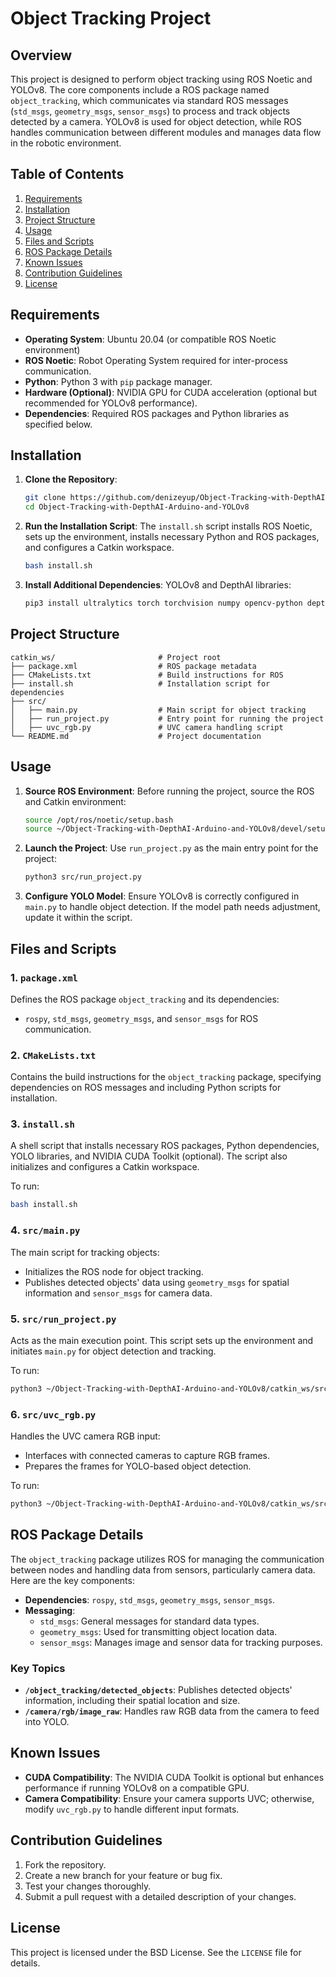 
# Object Tracking Project

## Overview

This project is designed to perform object tracking using ROS Noetic and YOLOv8. The core components include a ROS package named `object_tracking`, which communicates via standard ROS messages (`std_msgs`, `geometry_msgs`, `sensor_msgs`) to process and track objects detected by a camera. YOLOv8 is used for object detection, while ROS handles communication between different modules and manages data flow in the robotic environment.

## Table of Contents

1. [Requirements](#requirements)
2. [Installation](#installation)
3. [Project Structure](#project-structure)
4. [Usage](#usage)
5. [Files and Scripts](#files-and-scripts)
6. [ROS Package Details](#ros-package-details)
7. [Known Issues](#known-issues)
8. [Contribution Guidelines](#contribution-guidelines)
9. [License](#license)

## Requirements

- **Operating System**: Ubuntu 20.04 (or compatible ROS Noetic environment)
- **ROS Noetic**: Robot Operating System required for inter-process communication.
- **Python**: Python 3 with `pip` package manager.
- **Hardware (Optional)**: NVIDIA GPU for CUDA acceleration (optional but recommended for YOLOv8 performance).
- **Dependencies**: Required ROS packages and Python libraries as specified below.

## Installation

1. **Clone the Repository**:
   ```bash
   git clone https://github.com/denizeyup/Object-Tracking-with-DepthAI-Arduino-and-YOLOv8.git
   cd Object-Tracking-with-DepthAI-Arduino-and-YOLOv8
   ```

2. **Run the Installation Script**:
   The `install.sh` script installs ROS Noetic, sets up the environment, installs necessary Python and ROS packages, and configures a Catkin workspace.
   ```bash
   bash install.sh
   ```


3. **Install Additional Dependencies**:
   YOLOv8 and DepthAI libraries:
   ```bash
   pip3 install ultralytics torch torchvision numpy opencv-python depthai
   ```

## Project Structure

```
catkin_ws/                       # Project root
├── package.xml                  # ROS package metadata
├── CMakeLists.txt               # Build instructions for ROS
├── install.sh                   # Installation script for dependencies
├── src/
│   ├── main.py                  # Main script for object tracking
│   ├── run_project.py           # Entry point for running the project
│   ├── uvc_rgb.py               # UVC camera handling script
└── README.md                    # Project documentation
```

## Usage

1. **Source ROS Environment**:
   Before running the project, source the ROS and Catkin environment:
   ```bash
   source /opt/ros/noetic/setup.bash
   source ~/Object-Tracking-with-DepthAI-Arduino-and-YOLOv8/devel/setup.bash
   ```

2. **Launch the Project**:
   Use `run_project.py` as the main entry point for the project:
   ```bash
   python3 src/run_project.py
   ```

3. **Configure YOLO Model**:
   Ensure YOLOv8 is correctly configured in `main.py` to handle object detection. If the model path needs adjustment, update it within the script.

## Files and Scripts

### 1. `package.xml`
Defines the ROS package `object_tracking` and its dependencies:
- `rospy`, `std_msgs`, `geometry_msgs`, and `sensor_msgs` for ROS communication.

### 2. `CMakeLists.txt`
Contains the build instructions for the `object_tracking` package, specifying dependencies on ROS messages and including Python scripts for installation.

### 3. `install.sh`
A shell script that installs necessary ROS packages, Python dependencies, YOLO libraries, and NVIDIA CUDA Toolkit (optional). The script also initializes and configures a Catkin workspace.

   To run:
   ```bash
   bash install.sh
   ```

### 4. `src/main.py`
The main script for tracking objects:
   - Initializes the ROS node for object tracking.
   - Publishes detected objects' data using `geometry_msgs` for spatial information and `sensor_msgs` for camera data.

### 5. `src/run_project.py`
Acts as the main execution point. This script sets up the environment and initiates `main.py` for object detection and tracking.

   To run:
   ```bash
   python3 ~/Object-Tracking-with-DepthAI-Arduino-and-YOLOv8/catkin_ws/src/run_project.py
   ```

### 6. `src/uvc_rgb.py`
Handles the UVC camera RGB input:
   - Interfaces with connected cameras to capture RGB frames.
   - Prepares the frames for YOLO-based object detection.

   To run:
   ```bash
   python3 ~/Object-Tracking-with-DepthAI-Arduino-and-YOLOv8/catkin_ws/src/uvc_rgb.py
   ```

## ROS Package Details

The `object_tracking` package utilizes ROS for managing the communication between nodes and handling data from sensors, particularly camera data. Here are the key components:

- **Dependencies**: `rospy`, `std_msgs`, `geometry_msgs`, `sensor_msgs`.
- **Messaging**:
  - `std_msgs`: General messages for standard data types.
  - `geometry_msgs`: Used for transmitting object location data.
  - `sensor_msgs`: Manages image and sensor data for tracking purposes.

### Key Topics

- **`/object_tracking/detected_objects`**: Publishes detected objects' information, including their spatial location and size.
- **`/camera/rgb/image_raw`**: Handles raw RGB data from the camera to feed into YOLO.

## Known Issues

- **CUDA Compatibility**: The NVIDIA CUDA Toolkit is optional but enhances performance if running YOLOv8 on a compatible GPU.
- **Camera Compatibility**: Ensure your camera supports UVC; otherwise, modify `uvc_rgb.py` to handle different input formats.

## Contribution Guidelines

1. Fork the repository.
2. Create a new branch for your feature or bug fix.
3. Test your changes thoroughly.
4. Submit a pull request with a detailed description of your changes.

## License

This project is licensed under the BSD License. See the `LICENSE` file for details.
